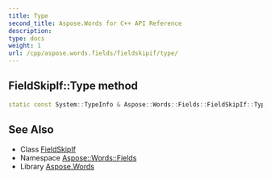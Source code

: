 ```yaml
---
title: Type
second_title: Aspose.Words for C++ API Reference
description: 
type: docs
weight: 1
url: /cpp/aspose.words.fields/fieldskipif/type/
---
```

## FieldSkipIf::Type method




```cpp
static const System::TypeInfo & Aspose::Words::Fields::FieldSkipIf::Type()
```

## See Also

* Class [FieldSkipIf](../)
* Namespace [Aspose::Words::Fields](../../)
* Library [Aspose.Words](../../../)
